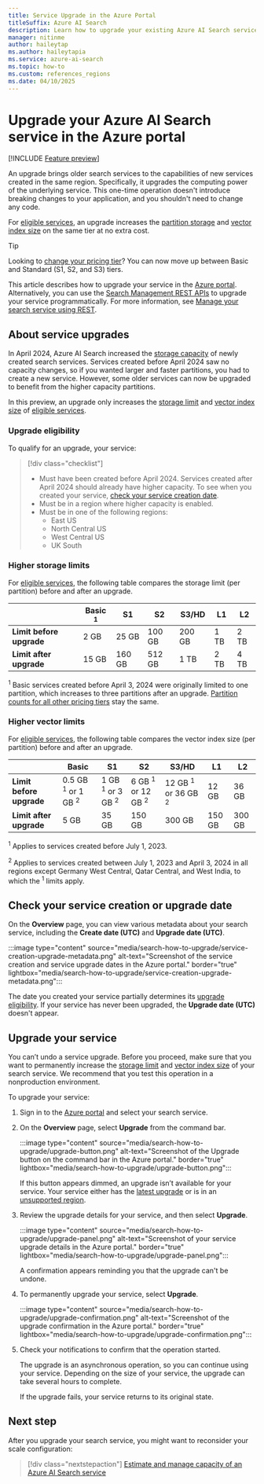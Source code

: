 ```yaml
---
title: Service Upgrade in the Azure Portal
titleSuffix: Azure AI Search
description: Learn how to upgrade your existing Azure AI Search service to high-capacity storage and processors in your region.
manager: nitinme
author: haileytap
ms.author: haileytapia
ms.service: azure-ai-search
ms.topic: how-to
ms.custom: references_regions
ms.date: 04/10/2025
---
```


# Upgrade your Azure AI Search service in the Azure portal

[!INCLUDE [Feature preview](./includes/previews/preview-generic.md)]

An upgrade brings older search services to the capabilities of new services created in the same region. Specifically, it upgrades the computing power of the underlying service. This one-time operation doesn't introduce breaking changes to your application, and you shouldn't need to change any code.

For [eligible services](#upgrade-eligibility), an upgrade increases the [partition storage](#higher-storage-limits) and [vector index size](#higher-vector-limits) on the same tier at no extra cost.

> [!TIP]
> Looking to [change your pricing tier](search-capacity-planning.md#change-your-pricing-tier)? You can now move up between Basic and Standard (S1, S2, and S3) tiers.

This article describes how to upgrade your service in the [Azure portal](https://portal.azure.com/). Alternatively, you can use the [Search Management REST APIs](/rest/api/searchmanagement/) to upgrade your service programmatically. For more information, see [Manage your search service using REST](search-manage-rest.md#upgrade-a-service).

## About service upgrades

In April 2024, Azure AI Search increased the [storage capacity](search-limits-quotas-capacity.md#service-limits) of newly created search services. Services created before April 2024 saw no capacity changes, so if you wanted larger and faster partitions, you had to create a new service. However, some older services can now be upgraded to benefit from the higher capacity partitions.

In this preview, an upgrade only increases the [storage limit](#higher-storage-limits) and [vector index size](#higher-vector-limits) of [eligible services](#upgrade-eligibility).

### Upgrade eligibility

To qualify for an upgrade, your service:

> [!div class="checklist"]
> + Must have been created before April 2024. Services created after April 2024 should already have higher capacity. To see when you created your service, [check your service creation date](#check-your-service-creation-or-upgrade-date).
> + Must be in a region where higher capacity is enabled.
> + Must be in one of the following regions:
>   + East US
>   + North Central US
>   + West Central US
>   + UK South

<!-- Check the footnotes in the [list of supported regions](search-region-support.md). -->

### Higher storage limits

For [eligible services](#upgrade-eligibility), the following table compares the storage limit (per partition) before and after an upgrade.

| | Basic <sup>1</sup> | S1 | S2 | S3/HD | L1 | L2 |
|-|-|-|-|-|-|-|
| **Limit before upgrade** | 2 GB | 25 GB | 100 GB | 200 GB | 1 TB | 2 TB |
| **Limit after upgrade** | 15 GB | 160 GB | 512 GB | 1 TB | 2 TB | 4 TB |

<sup>1</sup> Basic services created before April 3, 2024 were originally limited to one partition, which increases to three partitions after an upgrade. [Partition counts for all other pricing tiers](search-limits-quotas-capacity.md#service-limits) stay the same.

### Higher vector limits

For [eligible services](#upgrade-eligibility), the following table compares the vector index size (per partition) before and after an upgrade.

| | Basic | S1 | S2 | S3/HD | L1 | L2 |
|-|-|-|-|-|-|-|
| **Limit before upgrade** | 0.5 GB <sup>1</sup> or 1 GB <sup>2</sup> | 1 GB <sup>1</sup> or 3 GB <sup>2</sup> | 6 GB <sup>1</sup> or 12 GB <sup>2</sup> | 12 GB <sup>1</sup> or 36 GB <sup>2</sup> | 12 GB | 36 GB |
| **Limit after upgrade** | 5 GB | 35 GB | 150 GB | 300 GB | 150 GB | 300 GB |

<sup>1</sup> Applies to services created before July 1, 2023.

<sup>2</sup> Applies to services created between July 1, 2023 and April 3, 2024 in all regions except Germany West Central, Qatar Central, and West India, to which the <sup>1</sup> limits apply.

## Check your service creation or upgrade date

On the **Overview** page, you can view various metadata about your search service, including the **Create date (UTC)** and **Upgrade date (UTC)**.

:::image type="content" source="media/search-how-to-upgrade/service-creation-upgrade-metadata.png" alt-text="Screenshot of the service creation and service upgrade dates in the Azure portal." border="true" lightbox="media/search-how-to-upgrade/service-creation-upgrade-metadata.png":::

The date you created your service partially determines its [upgrade eligibility](#upgrade-eligibility). If your service has never been upgraded, the **Upgrade date (UTC)** doesn't appear.

## Upgrade your service

You can’t undo a service upgrade. Before you proceed, make sure that you want to permanently increase the [storage limit](#higher-storage-limits) and [vector index size](#higher-vector-limits) of your search service. We recommend that you test this operation in a nonproduction environment.

To upgrade your service:

1. Sign in to the [Azure portal](https://portal.azure.com/) and select your search service.

1. On the **Overview** page, select **Upgrade** from the command bar.

   :::image type="content" source="media/search-how-to-upgrade/upgrade-button.png" alt-text="Screenshot of the Upgrade button on the command bar in the Azure portal." border="true" lightbox="media/search-how-to-upgrade/upgrade-button.png":::

   If this button appears dimmed, an upgrade isn’t available for your service. Your service either has the [latest upgrade](#check-your-service-creation-or-upgrade-date) or is in an [unsupported region](#upgrade-eligibility).

1. Review the upgrade details for your service, and then select **Upgrade**.

   :::image type="content" source="media/search-how-to-upgrade/upgrade-panel.png" alt-text="Screenshot of your service upgrade details in the Azure portal." border="true" lightbox="media/search-how-to-upgrade/upgrade-panel.png":::

   A confirmation appears reminding you that the upgrade can't be undone.

1. To permanently upgrade your service, select **Upgrade**.

   :::image type="content" source="media/search-how-to-upgrade/upgrade-confirmation.png" alt-text="Screenshot of the upgrade confirmation in the Azure portal." border="true" lightbox="media/search-how-to-upgrade/upgrade-confirmation.png":::

1. Check your notifications to confirm that the operation started.

   The upgrade is an asynchronous operation, so you can continue using your service. Depending on the size of your service, the upgrade can take several hours to complete.

   If the upgrade fails, your service returns to its original state.

## Next step

After you upgrade your search service, you might want to reconsider your scale configuration:

> [!div class="nextstepaction"]
> [Estimate and manage capacity of an Azure AI Search service](search-capacity-planning.md)
